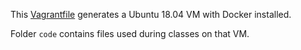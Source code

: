 This [Vagrantfile](./Vagrantfile) generates a Ubuntu 18.04 VM with Docker installed.

Folder `code` contains files used during classes on that VM.